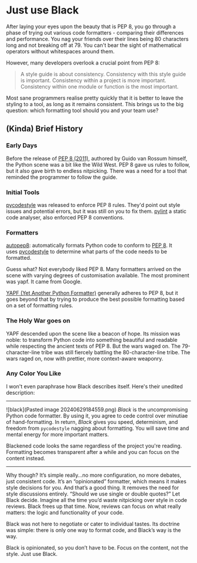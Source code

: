 # Just use Black
After laying your eyes upon the beauty that is PEP 8, you go through a phase of trying out various code formatters - comparing their differences and performance. You nag your friends over their lines being 80 characters long and not breaking off at 79. You can't bear the sight of mathematical operators without whitespaces around them.

However, many developers overlook a crucial point from PEP 8:
> A style guide is about consistency. Consistency with this style guide is important. Consistency within a project is more important. Consistency within one module or function is the most important.

Most sane programmers realise pretty quickly that it is better to leave the styling to a tool, as long as it remains consistent. This brings us to the big question: which formatting tool should you and your team use?

## (Kinda) Brief History
### Early Days
Before the release of [PEP 8 (2011)](https://peps.python.org/pep-0008/#a-foolish-consistency-is-the-hobgoblin-of-little-minds), authored by Guido van Rossum himself, the Python scene was a bit like the Wild West. PEP 8 gave us rules to follow, but it also gave birth to endless nitpicking. There was a need for a tool that reminded the programmer to follow the guide.

### Initial Tools
[pycodestyle](https://pypi.org/project/pycodestyle/) was released to enforce PEP 8 rules. They'd point out style issues and potential errors, but it was still on you to fix them.
[pylint](https://pypi.org/project/pylint/) a static code analyser, also enforced PEP 8 conventions.

### Formatters
[autopep8](https://pypi.org/project/autopep8/): automatically formats Python code to conform to [PEP 8](https://www.python.org/dev/peps/pep-0008/). It uses [pycodestyle](https://github.com/PyCQA/pycodestyle) to determine what parts of the code needs to be formatted.

Guess what? Not everybody liked PEP 8. Many formatters arrived on the scene with varying degrees of customisation available. The most prominent was yapf. It came from Google.

[YAPF (Yet Another Python Formatter)](https://pypi.org/project/yapf/0.3.1/) generally adheres to PEP 8, but it goes beyond that by trying to produce the best possible formatting based on a set of formatting rules.

### The Holy War goes on
YAPF descended upon the scene like a beacon of hope. Its mission was noble: to transform Python code into something beautiful and readable while respecting the ancient texts of PEP 8. But the wars waged on. The 79-character-line tribe was still fiercely battling the 80-character-line tribe. The wars raged on, now with prettier, more context-aware weaponry.

### Any Color You Like
I won't even paraphrase how Black describes itself. Here's their unedited description:

------------------------------------------------------------------------
![black](Pasted image 20240629184559.png)
_Black_ is the uncompromising Python code formatter. By using it, you agree to cede control over minutiae of hand-formatting. In return, _Black_ gives you speed, determinism, and freedom from `pycodestyle` nagging about formatting. You will save time and mental energy for more important matters.

Blackened code looks the same regardless of the project you're reading. Formatting becomes transparent after a while and you can focus on the content instead.

-------------------------------------------------------------------------------------------------------------

Why though? It’s simple really…no more configuration, no more debates, just consistent code. It’s an “opinionated” formatter, which means it makes style decisions for you. And that’s a good thing. It removes the need for style discussions entirely. “Should we use single or double quotes?” Let Black decide. Imagine all the time you’d waste nitpicking over style in code reviews. Black frees up that time. Now, reviews can focus on what really matters: the logic and functionality of your code.

Black was not here to negotiate or cater to individual tastes. Its doctrine was simple: there is only one way to format code, and Black’s way is the way.

Black is opinionated, so you don’t have to be. Focus on the content, not the style. Just use Black.
